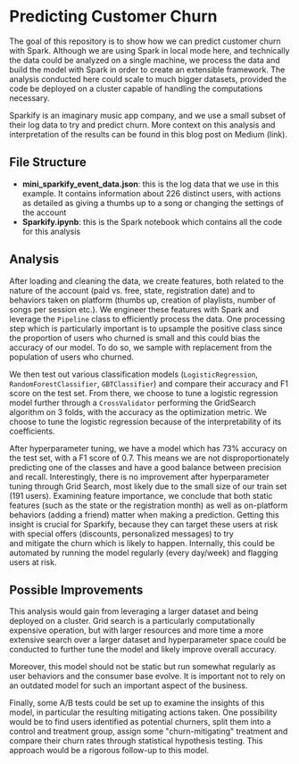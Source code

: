 # Predicting Customer Churn

The goal of this repository is to show how we can predict customer churn with Spark.
Although we are using Spark in local mode here, and technically the data could be 
analyzed on a single machine, we process the data and build the model with Spark in order
to create an extensible framework. The analysis conducted here could scale to much
bigger datasets, provided the code be deployed on a cluster capable of handling the 
computations necessary. 

Sparkify is an imaginary music app company, and we use a small subset of their log
data to try and predict churn. More context on this analysis and interpretation of
the results can be found in this blog post on Medium (link).

## File Structure

* **mini_sparkify_event_data.json**: this is the log data that we use in this example.
It contains information about 226 distinct users, with actions as detailed as giving
a thumbs up to a song or changing the settings of the account
* **Sparkify.ipynb**: this is the Spark notebook which contains all the code for this 
analysis

## Analysis

After loading and cleaning the data, we create features, both related to the nature of the 
account (paid vs. free, state, registration date) and to behaviors taken on platform
(thumbs up, creation of playlists, number of songs per session etc.). We engineer
these features with Spark and leverage the `Pipeline` class to efficiently process the data.
One processing step which is particularly important is to upsample the positive class
since the proportion of users who churned is small and this could bias the accuracy 
of our model. To do so, we sample with replacement from the population of users who
churned.

We then test out various classification models (`LogisticRegression`, `RandomForestClassifier`,
`GBTClassifier`) and compare their accuracy and F1 score on the test set. From there,
we choose to tune a logistic regression model further through a `CrossValidator` 
performing the GridSearch algorithm on 3 folds, with the accuracy as the optimization
metric. We choose to tune the logistic regression because of the interpretability of 
its coefficients. 

After hyperparameter tuning, we have a model which has 73% accuracy on the test set,
with a F1 score of 0.7. This means we are not disproportionately predicting one of the classes and
have a good balance between precision and recall. Interestingly, there is no improvement
after hyperparameter tuning through Grid Search, most likely due to the small size
of our train set (191 users). 
Examining feature importance, we conclude that both static features (such as the state
or the registration month) as well as on-platform behaviors (adding a friend) matter
when making a prediction. Getting this insight is crucial for Sparkify, because they can
target these users at risk with special offers (discounts, personalized messages) to try  
and mitigate the churn which is likely to happen. Internally, this could be automated
by running the model regularly (every day/week) and flagging users at risk.

## Possible Improvements

This analysis would gain from leveraging a larger dataset and being deployed on a cluster.
Grid search is a particularly computationally expensive operation, but with larger resources and more time
a more extensive search over a larger dataset and hyperparameter space
could be conducted to further tune the model and likely improve overall accuracy.

Moreover, this model should not be static but run somewhat regularly as user behaviors
and the consumer base evolve. It is important not to rely on an outdated model for such
an important aspect of the business.

Finally, some A/B tests could be set up to examine the insights of this model, 
in particular the resulting mitigating actions taken. One possibility would be 
to find users identified as potential churners, split them into
a control and treatment group, assign some "churn-mitigating" treatment and compare their 
churn rates through statistical hypothesis testing. This approach would be a rigorous
follow-up to this model. 